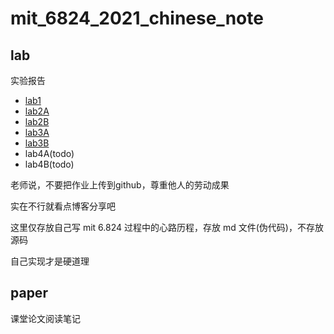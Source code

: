 # mit_6824_2021_chinese_note

## lab

实验报告

- [lab1](https://github.com/SwordHarry/mit_6.824_2021_lab_chinese_note/blob/main/lab/lab1_mapreduce.md)
- [lab2A](https://github.com/SwordHarry/mit_6.824_2021_lab_chinese_note/blob/main/lab/lab2A_leader_election.md)
- [lab2B](https://github.com/SwordHarry/mit_6.824_2021_lab_chinese_note/blob/main/lab/lab2B_log_replication,md)
- [lab3A](https://github.com/SwordHarry/mit_6.824_2021_lab_chinese_note/blob/main/lab/lab3A_kvraft.md)
- [lab3B](https://github.com/SwordHarry/mit_6.824_2021_lab_chinese_note/blob/main/lab/lab3B_kvraft_with_snapshots.md)
- lab4A(todo)
- lab4B(todo)

老师说，不要把作业上传到github，尊重他人的劳动成果

实在不行就看点博客分享吧

这里仅存放自己写 mit 6.824 过程中的心路历程，存放 md 文件(伪代码)，不存放源码

自己实现才是硬道理



## paper

课堂论文阅读笔记





